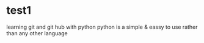 # test1
learning git and git hub with python
python is a simple & eassy to use rather than any other language
